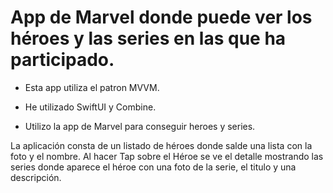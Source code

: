 # App de Marvel donde puede ver los héroes y las series en las que ha participado.

- Esta app utiliza el patron MVVM.

- He utilizado SwiftUI y Combine.

- Utilizo la app de Marvel para conseguir heroes y series.

La aplicación consta de un listado de héroes donde salde una lista con la foto y el
nombre. Al hacer Tap sobre el Héroe se ve el detalle mostrando las series donde
aparece el héroe con una foto de la serie, el titulo y una descripción.
